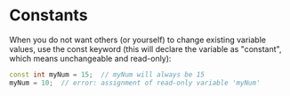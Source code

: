 # Constants

When you do not want others (or yourself) to change existing variable values, use the const keyword (this will declare the variable as "constant", which means unchangeable and read-only):

```cpp
const int myNum = 15;  // myNum will always be 15
myNum = 10;  // error: assignment of read-only variable 'myNum' 
```
